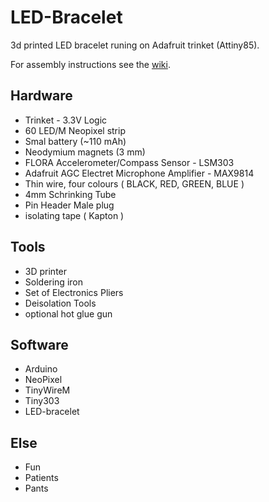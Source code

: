 LED-Bracelet
============
3d printed LED bracelet runing on Adafruit trinket (Attiny85).

For assembly instructions see the [wiki](https://github.com/morriswinkler/LED-Bracelet/wiki).

Hardware
-----
* Trinket - 3.3V Logic
* 60 LED/M Neopixel strip
* Smal battery (~110 mAh) 
* Neodymium magnets (3 mm)
* FLORA Accelerometer/Compass Sensor - LSM303
* Adafruit AGC Electret Microphone Amplifier - MAX9814
* Thin wire, four colours ( BLACK, RED, GREEN, BLUE )
* 4mm Schrinking Tube
* Pin Header Male plug
* isolating tape ( Kapton )

Tools
-----
* 3D printer
* Soldering iron
* Set of Electronics Pliers
* Deisolation Tools
* optional hot glue gun

Software
-----
* Arduino
* NeoPixel
* TinyWireM 
* Tiny303
* LED-bracelet

Else
-----
* Fun 
* Patients
* Pants
